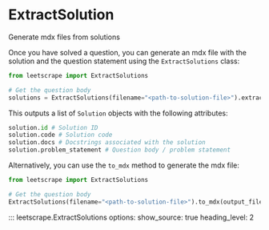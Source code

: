 # ExtractSolution

Generate mdx files from solutions

Once you have solved a question, you can generate an mdx file with the solution and the question statement using the `ExtractSolutions` class:

```python
from leetscrape import ExtractSolutions

# Get the question body
solutions = ExtractSolutions(filename="<path-to-solution-file>").extract()
```
This outputs a list of `Solution` objects with the following attributes:

```python
solution.id # Solution ID
solution.code # Solution code
solution.docs # Docstrings associated with the solution
solution.problem_statement # Question body / problem statement
```

Alternatively, you can use the `to_mdx` method to generate the mdx file:

```python
from leetscrape import ExtractSolutions

# Get the question body
ExtractSolutions(filename="<path-to-solution-file>").to_mdx(output_filename="<path-to-output-file>")
```

::: leetscrape.ExtractSolutions
    options:
      show_source: true
      heading_level: 2